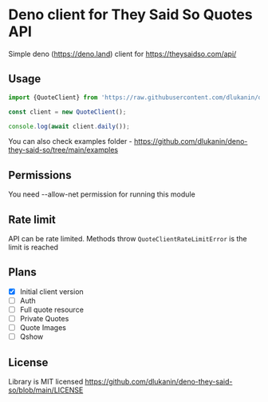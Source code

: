 # Deno client for They Said So Quotes API

Simple deno (https://deno.land) client for https://theysaidso.com/api/

## Usage

```typescript
import {QuoteClient} from 'https://raw.githubusercontent.com/dlukanin/deno-they-said-so/main/module/mod.ts';

const client = new QuoteClient();

console.log(await client.daily());
```

You can also check examples folder - https://github.com/dlukanin/deno-they-said-so/tree/main/examples

## Permissions

You need --allow-net permission for running this module

## Rate limit

API can be rate limited. Methods throw `QuoteClientRateLimitError` is the limit is reached

## Plans

- [x] Initial client version
- [ ] Auth
- [ ] Full quote resource
- [ ] Private Quotes
- [ ] Quote Images
- [ ] Qshow

## License

Library is MIT licensed https://github.com/dlukanin/deno-they-said-so/blob/main/LICENSE